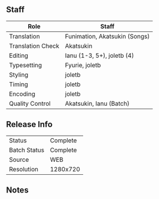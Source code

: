 ## Staff

| Role              | Staff                               |
|-------------------|-------------------------------------|
| Translation       | Funimation, Akatsukin (Songs)       |
| Translation Check | Akatsukin                           |
| Editing           | Ianu (1-3, 5+), joletb (4)          |
| Typesetting       | Fyurie, joletb                      |
| Styling           | joletb                              |
| Timing            | joletb                              |
| Encoding          | joletb                              |
| Quality Control   | Akatsukin, Ianu (Batch)             |

## Release Info

|              |           |
|--------------|-----------|
| Status       | Complete  |
| Batch Status | Complete  |
| Source       | WEB       |
| Resolution   | 1280x720  |

## Notes
